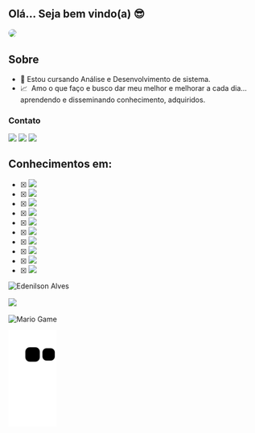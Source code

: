 ## Olá... Seja bem vindo(a) 😎
<img style="border-radius: 50%;" src="https://user-images.githubusercontent.com/98066667/185723169-fea417e1-d30f-4a35-be64-00e999f5ab82.jpeg" width=350px; >
                                                                                                                     
## Sobre 
- 👔 Estou cursando Análise e Desenvolvimento de sistema.
- 📈  Amo o que faço e busco dar meu melhor e melhorar a cada dia... aprendendo e disseminando conhecimento, adquiridos. 

### Contato

<div> 
   <a href="https://www.linkedin.com/in/edenilson-rafael" target="_blank"><img src="https://img.shields.io/badge/-LinkedIn-%230077B5?style=for-the-badge&logo=linkedin&logoColor=white" target="_blank"></a> 
  <a href="https://wa.me/5511931446801" target="_blank"><img src="https://img.shields.io/badge/WhatsApp-25D366?style=for-the-badge&logo=whatsapp&logoColor=white" target="_blank"></a>
  <a href = "mailto:edenilsonrafael2@gmail.com"><img src="https://img.shields.io/badge/-Gmail-%23333?style=for-the-badge&logo=gmail&logoColor=white" destino ="_blank"></a>


## Conhecimentos em:
- [X] <img src="https://img.shields.io/badge/Ruby-CC342D?style=for-the-badge&logo=ruby&logoColor=white">
- [X] <img src="https://img.shields.io/badge/Linux-FCC624?style=for-the-badge&logo=linux&logoColor=black">
- [X] <img src="https://img.shields.io/badge/Visual_Studio_Code-0078D4?style=for-the-badge&logo=visual%20studio%20code&logoColor=white"> 
- [X] <img src="https://img.shields.io/badge/Postman-FF6C37?style=for-the-badge&logo=Postman&logoColor=white">
- [X] <img src="https://img.shields.io/badge/Git-F05032?style=for-the-badge&logo=git&logoColor=white">
- [X] <img src="https://img.shields.io/badge/Cypress-17202C?style=for-the-badge&logo=cypress&logoColor=white">
- [X] <img src="https://img.shields.io/badge/JavaScript-323330?style=for-the-badge&logo=javascript&logoColor=F7DF1E">
- [X] <img src="https://img.shields.io/badge/npm-CB3837?style=for-the-badge&logo=npm&logoColor=white">
- [X] <img src="https://img.shields.io/badge/Yarn-2C8EBB?style=for-the-badge&logo=yarn&logoColor=white"> 
- [X] <img src="https://img.shields.io/badge/Markdown-000000?style=for-the-badge&logo=markdown&logoColor=white">


![Edenilson Alves](https://github-readme-stats.vercel.app/api?username=EdenilsonAlves&show_icons=true&theme=tokyonight)

<a href="https://github.com/TheDudeThatCode">
  
  <img align="center" src="https://github-readme-stats.vercel.app/api/top-langs/?username=EdenilsonAlves" />
</a><br>

<br>

<img src="https://user-images.githubusercontent.com/77105353/141351429-af2beecb-6821-4f27-a091-028a95215463.gif" alt="Mario Game" width="980">

<br>

  ![ Animação de cobra ](https://github.com/rafaballerini/rafaballerini/blob/output/github-contribution-grid-snake.svg)
 
</div>


